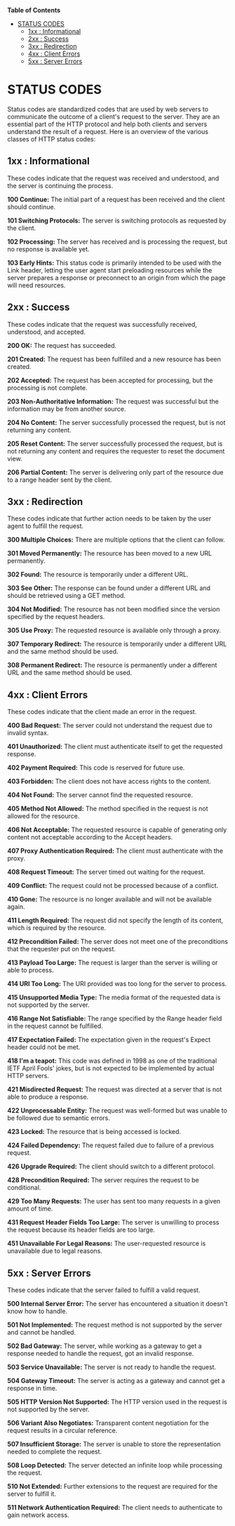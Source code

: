 <!-- START doctoc generated TOC please keep comment here to allow auto update -->
<!-- DON'T EDIT THIS SECTION, INSTEAD RE-RUN doctoc TO UPDATE -->
**Table of Contents** 

- [STATUS CODES](#status-codes)
  - [1xx : Informational](#1xx--informational)
  - [2xx : Success](#2xx--success)
  - [3xx : Redirection](#3xx--redirection)
  - [4xx : Client Errors](#4xx--client-errors)
  - [5xx : Server Errors](#5xx--server-errors)

<!-- END doctoc generated TOC please keep comment here to allow auto update -->


# STATUS CODES

Status codes are standardized codes that are used by web servers to communicate the outcome of a client's request to the server. They are an essential part of the HTTP protocol and help both clients and servers understand the result of a request. Here is an overview of the various classes of HTTP status codes:

## 1xx : Informational
These codes indicate that the request was received and understood, and the server is continuing the process.

**100 Continue:**
The initial part of a request has been received and the client should continue.

**101 Switching Protocols:**
 The server is switching protocols as requested by the client.

**102 Processing:**
The server has received and is processing the request, but no response is available yet.

**103 Early Hints:**
This status code is primarily intended to be used with the Link header, letting the user agent start preloading resources while the server prepares a response or preconnect to an origin from which the page will need resources.


 ## 2xx : Success
These codes indicate that the request was successfully received, understood, and accepted.

**200 OK:** 
The request has succeeded.

**201 Created:** The request has been fulfilled and a new resource has been created.

**202 Accepted:** The request has been accepted for processing, but the processing is not complete.

**203 Non-Authoritative Information:** The request was successful but the information may be from another source.

**204 No Content:** The server successfully processed the request, but is not returning any content.

**205 Reset Content:** The server successfully processed the request, but is not returning any content and requires the requester to reset the document view.

**206 Partial Content:** The server is delivering only part of the resource due to a range header sent by the client.


## 3xx : Redirection
These codes indicate that further action needs to be taken by the user agent to fulfill the request.

**300 Multiple Choices:** There are multiple options that the client can follow.

**301 Moved Permanently:** The resource has been moved to a new URL permanently.

**302 Found:** The resource is temporarily under a different URL.

**303 See Other:** The response can be found under a different URL and should be retrieved using a GET method.

**304 Not Modified:** The resource has not been modified since the version specified by the request headers.

**305 Use Proxy:** The requested resource is available only through a proxy.

**307 Temporary Redirect:** The resource is temporarily under a different URL and the same method should be used.

**308 Permanent Redirect:** The resource is permanently under a different URL and the same method should be used.

## 4xx : Client Errors
These codes indicate that the client made an error in the request.

**400 Bad Request:** The server could not understand the request due to invalid syntax.

**401 Unauthorized:** The client must authenticate itself to get the requested response.

**402 Payment Required:** This code is reserved for future use.

**403 Forbidden:** The client does not have access rights to the content.

**404 Not Found:** The server cannot find the requested resource.

**405 Method Not Allowed:** The method specified in the request is not allowed for the resource.

**406 Not Acceptable:** The requested resource is capable of generating only content not acceptable according to the Accept headers.

**407 Proxy Authentication Required:** The client must authenticate with the proxy.

**408 Request Timeout:** The server timed out waiting for the request.

**409 Conflict:** The request could not be processed because of a conflict.

**410 Gone:** The resource is no longer available and will not be available again.

**411 Length Required:** The request did not specify the length of its content, which is required by the resource.

**412 Precondition Failed:** The server does not meet one of the preconditions that the requester put on the request.

**413 Payload Too Large:** The request is larger than the server is willing or able to process.

**414 URI Too Long:** The URI provided was too long for the server to process.

**415 Unsupported Media Type:** The media format of the requested data is not supported by the server.

**416 Range Not Satisfiable:** The range specified by the Range header field in the request cannot be fulfilled.

**417 Expectation Failed:** The expectation given in the request's Expect header could not be met.

**418 I'm a teapot:** This code was defined in 1998 as one of the traditional IETF April Fools' jokes, but is not expected to be implemented by actual HTTP servers.

**421 Misdirected Request:** The request was directed at a server that is not able to produce a response.

**422 Unprocessable Entity:** The request was well-formed but was unable to be followed due to semantic errors.

**423 Locked:** The resource that is being accessed is locked.

**424 Failed Dependency:** The request failed due to failure of a previous request.

**426 Upgrade Required:** The client should switch to a different protocol.

**428 Precondition Required:** The server requires the request to be conditional.

**429 Too Many Requests:** The user has sent too many requests in a given amount of time.

**431 Request Header Fields Too Large:** The server is unwilling to process the request because its header fields are too large.

**451 Unavailable For Legal Reasons:** The user-requested resource is unavailable due to legal reasons.

## 5xx : Server Errors
These codes indicate that the server failed to fulfill a valid request.

**500 Internal Server Error:** The server has encountered a situation it doesn't know how to handle.

**501 Not Implemented:** The request method is not supported by the server and cannot be handled.

**502 Bad Gateway:** The server, while working as a gateway to get a response needed to handle the request, got an invalid response.

**503 Service Unavailable:** The server is not ready to handle the request.

**504 Gateway Timeout:** The server is acting as a gateway and cannot get a response in time.

**505 HTTP Version Not Supported:** The HTTP version used in the request is not supported by the server.

**506 Variant Also Negotiates:** Transparent content negotiation for the request results in a circular reference.

**507 Insufficient Storage:** The server is unable to store the representation needed to complete the request.

**508 Loop Detected:** The server detected an infinite loop while processing the request.

**510 Not Extended:** Further extensions to the request are required for the server to fulfill it.

**511 Network Authentication Required:** The client needs to authenticate to gain network access.